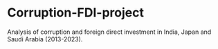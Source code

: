 # Corruption-FDI-project
Analysis of corruption and foreign direct investment in India, Japan and Saudi Arabia (2013-2023).
